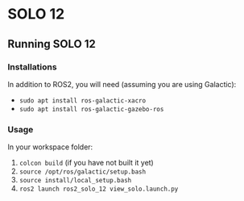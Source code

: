 # SOLO 12
## Running SOLO 12
### Installations
In addition to ROS2, you will need (assuming you are using Galactic):
- `sudo apt install ros-galactic-xacro`
- `sudo apt install ros-galactic-gazebo-ros`

### Usage
In your workspace folder:
1. `colcon build` (if you have not built it yet)
2. `source /opt/ros/galactic/setup.bash`
3. `source install/local_setup.bash`
4. `ros2 launch ros2_solo_12 view_solo.launch.py`